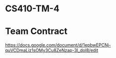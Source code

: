 # CS410-TM-4

# Team Contract
https://docs.google.com/document/d/1epbwEPCNj-quVCDmaLiz1sOMy3Cu8ZeNzap-3I_dol8/edit